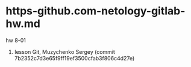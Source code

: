 # https-github.com-netology-gitlab-hw.md
hw 8-01

1. lesson Git, Muzychenko Sergey (commit 7b2352c7d3e65f9ff19ef3500cfab3f806c4d27e)
